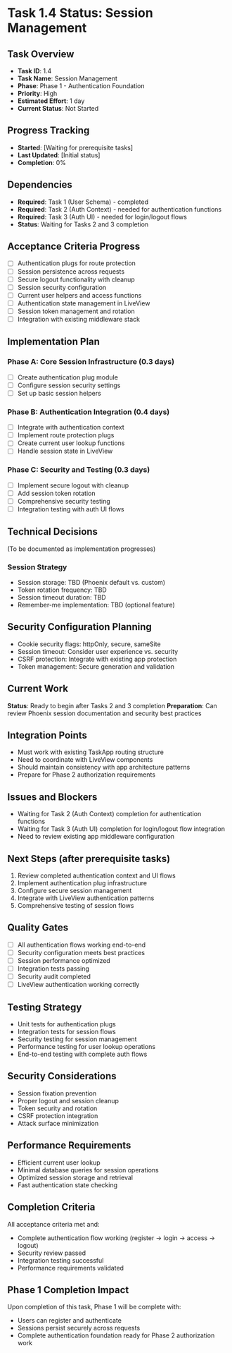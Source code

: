 # Task 1.4 Status: Session Management

## Task Overview
- **Task ID**: 1.4
- **Task Name**: Session Management
- **Phase**: Phase 1 - Authentication Foundation
- **Priority**: High
- **Estimated Effort**: 1 day
- **Current Status**: Not Started

## Progress Tracking
- **Started**: [Waiting for prerequisite tasks]
- **Last Updated**: [Initial status]
- **Completion**: 0%

## Dependencies
- **Required**: Task 1 (User Schema) - completed
- **Required**: Task 2 (Auth Context) - needed for authentication functions
- **Required**: Task 3 (Auth UI) - needed for login/logout flows
- **Status**: Waiting for Tasks 2 and 3 completion

## Acceptance Criteria Progress
- [ ] Authentication plugs for route protection
- [ ] Session persistence across requests
- [ ] Secure logout functionality with cleanup
- [ ] Session security configuration
- [ ] Current user helpers and access functions
- [ ] Authentication state management in LiveView
- [ ] Session token management and rotation
- [ ] Integration with existing middleware stack

## Implementation Plan
### Phase A: Core Session Infrastructure (0.3 days)
- [ ] Create authentication plug module
- [ ] Configure session security settings
- [ ] Set up basic session helpers

### Phase B: Authentication Integration (0.4 days)
- [ ] Integrate with authentication context
- [ ] Implement route protection plugs
- [ ] Create current user lookup functions
- [ ] Handle session state in LiveView

### Phase C: Security and Testing (0.3 days)
- [ ] Implement secure logout with cleanup
- [ ] Add session token rotation
- [ ] Comprehensive security testing
- [ ] Integration testing with auth UI flows

## Technical Decisions
(To be documented as implementation progresses)

### Session Strategy
- Session storage: TBD (Phoenix default vs. custom)
- Token rotation frequency: TBD
- Session timeout duration: TBD
- Remember-me implementation: TBD (optional feature)

## Security Configuration Planning
- Cookie security flags: httpOnly, secure, sameSite
- Session timeout: Consider user experience vs. security
- CSRF protection: Integrate with existing app protection
- Token management: Secure generation and validation

## Current Work
**Status**: Ready to begin after Tasks 2 and 3 completion
**Preparation**: Can review Phoenix session documentation and security best practices

## Integration Points
- Must work with existing TaskApp routing structure
- Need to coordinate with LiveView components
- Should maintain consistency with app architecture patterns
- Prepare for Phase 2 authorization requirements

## Issues and Blockers
- Waiting for Task 2 (Auth Context) completion for authentication functions
- Waiting for Task 3 (Auth UI) completion for login/logout flow integration
- Need to review existing app middleware configuration

## Next Steps (after prerequisite tasks)
1. Review completed authentication context and UI flows
2. Implement authentication plug infrastructure
3. Configure secure session management
4. Integrate with LiveView authentication patterns
5. Comprehensive testing of session flows

## Quality Gates
- [ ] All authentication flows working end-to-end
- [ ] Security configuration meets best practices
- [ ] Session performance optimized
- [ ] Integration tests passing
- [ ] Security audit completed
- [ ] LiveView authentication working correctly

## Testing Strategy
- Unit tests for authentication plugs
- Integration tests for session flows
- Security testing for session management
- Performance testing for user lookup operations
- End-to-end testing with complete auth flows

## Security Considerations
- Session fixation prevention
- Proper logout and session cleanup
- Token security and rotation
- CSRF protection integration
- Attack surface minimization

## Performance Requirements
- Efficient current user lookup
- Minimal database queries for session operations
- Optimized session storage and retrieval
- Fast authentication state checking

## Completion Criteria
All acceptance criteria met and:
- Complete authentication flow working (register → login → access → logout)
- Security review passed
- Integration testing successful
- Performance requirements validated

## Phase 1 Completion Impact
Upon completion of this task, Phase 1 will be complete with:
- Users can register and authenticate
- Sessions persist securely across requests
- Complete authentication foundation ready for Phase 2 authorization work